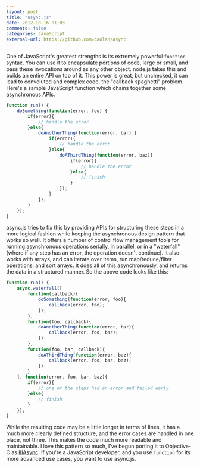 ```yaml
---
layout: post
title: "async.js"
date: 2012-10-16 01:03
comments: false
categories: JavaScript
external-url: https://github.com/caolan/async
---
```


One of JavaScript's greatest strengths is its extremely powerful `function` syntax. You can use it to encapsulate portions of code, large or small, and pass these invocations around as any other object. node.js takes this and builds an entire API on top of it. This power is great, but unchecked, it can lead to convoluted and complex code, the "callback spaghetti" problem. Here's a sample JavaScript function which chains together some asynchronous APIs.

```javascript
function run() {
	doSomething(function(error, foo) {
		if(error){
			// handle the error
		}else{
			doAnotherThing(function(error, bar) {
				if(error){
					// handle the error
				}else{
					doAThirdThing(function(error, baz){
						if(error){
							// handle the error
						}else{
							// finish
						}
					});
				}
			});
		}
	});
}
```

async.js tries to fix this by providing APIs for structuring these steps in a more logical fashion while keeping the asynchronous design pattern that works so well. It offers a number of control flow management tools for running asynchronous operations serially, in parallel, or in a "waterfall" (where if any step has an error, the operation doesn't continue). It also works with arrays, and can iterate over items, run map/reduce/filter operations, and sort arrays. It does all of this asynchronously, and returns the data in a structured manner. So the above code looks like this:

```javascript
function run() {
	async.waterfall([
		function(callback){
			doSomething(function(error, foo){
				callback(error, foo);
			});
		},
		function(foo, callback){
			doAnotherThing(function(error, bar){
				callback(error, foo, bar);
			});
		},
		function(foo, bar, callback){
			doAThirdThing(function(error, baz){
				callback(error, foo, bar, baz);
			});
		}
	], function(error, foo, bar, baz){
		if(error){
			// one of the steps had an error and failed early
		}else{
			// finish
		}
	});
}
```

While the resulting code may be a little longer in terms of lines, it has a much more clearly defined structure, and the error cases are handled in one place, not three. This makes the code much more readable and maintainable. I love this pattern so much, I've begun porting it to Objective-C as [IIIAsync](http://github.com/amazingsyco/IIIAsync). If you're a JavaScript developer, and you use `function` for its more advanced use cases, you want to use async.js.